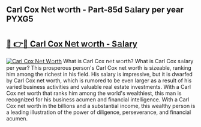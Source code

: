 ## Carl Cox N𝚎t w𝚘rth - Part-85d S𝚊lary per year PYXG5

# <h2><a href="http://gc1gnr.nevu.top/?p=Carl+Cox">🔗 👉🔴 Carl Cox N𝚎t w𝚘rth - S𝚊lary</a></h2>

[![Carl Cox N𝚎t W𝚘rth](https://i.imgur.com/Oavwk0R.jpeg)](http://gc1gnr.nevu.top/?p=Carl+Cox)
What is Carl Cox n𝚎t w𝚘rth? What is Carl Cox s𝚊lary per year?
This prosperous person's Carl Cox net worth is sizeable, ranking him among the richest in his field. His salary is impressive, but it is dwarfed by Carl Cox net worth, which is rumored to be even larger as a result of his varied business activities and valuable real estate investments. With a Carl Cox net worth that ranks him among the world's wealthiest, this man is recognized for his business acumen and financial intelligence. With a Carl Cox net worth in the billions and a substantial income, this wealthy person is a leading illustration of the power of diligence, perseverance, and financial acumen.
